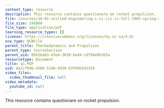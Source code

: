 ```yaml
---
content_type: resource
description: This resource contains questionare on rocket propulsion.
file: /courses/16-01-unified-engineering-i-ii-iii-iv-fall-2005-spring-2006/8a1cf94bd1665148593063f69b3d3320_q1.PDF
file_size: 244968
file_type: application/pdf
learning_resource_types: []
license: https://creativecommons.org/licenses/by-nc-sa/4.0/
ocw_type: OCWFile
parent_title: Thermodynamics and Propulsion
parent_type: CourseSection
parent_uid: 05b2ba63-43e4-3028-bad4-cdf50e0b363a
resourcetype: Document
title: q1.PDF
uid: 8a1cf94b-d166-5148-5930-63f69b3d3320
video_files:
  video_thumbnail_file: null
video_metadata:
  youtube_id: null
---
```

This resource contains questionare on rocket propulsion.